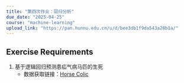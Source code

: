 ```yaml
---
title: "第四次作业：回归分析"
due_date: "2025-04-25"
course: "machine-learning"
upload_link: "https://pan.hunnu.edu.cn/u/d/bee3db1f9da543a28b1a/"
---
```


## Exercise Requirements
1. 基于逻辑回归预测患疝气病马匹的生死
   * 数据获取链接：[Horse Colic](http://archive.ics.uci.edu/dataset/47/horse+colic)
